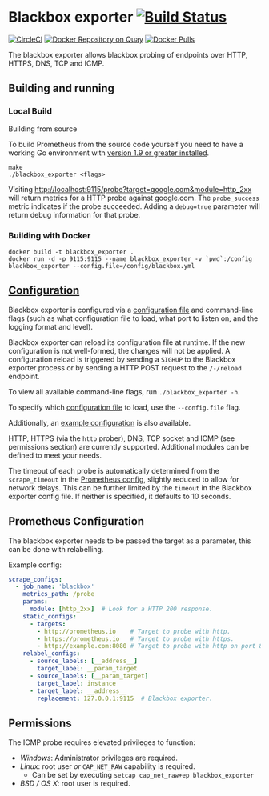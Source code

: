 # Blackbox exporter [![Build Status](https://travis-ci.org/prometheus/blackbox_exporter.svg)][travis]

[![CircleCI](https://circleci.com/gh/prometheus/blackbox_exporter/tree/master.svg?style=shield)][circleci]
[![Docker Repository on Quay](https://quay.io/repository/prometheus/blackbox-exporter/status)][quay]
[![Docker Pulls](https://img.shields.io/docker/pulls/prom/blackbox-exporter.svg?maxAge=604800)][hub]

The blackbox exporter allows blackbox probing of endpoints over
HTTP, HTTPS, DNS, TCP and ICMP.

## Building and running

### Local Build
Building from source

To build Prometheus from the source code yourself you need to have a working
Go environment with [version 1.9 or greater installed](http://golang.org/doc/install).

    make
    ./blackbox_exporter <flags>

Visiting [http://localhost:9115/probe?target=google.com&module=http_2xx](http://localhost:9115/probe?target=google.com&module=http_2xx)
will return metrics for a HTTP probe against google.com. The `probe_success`
metric indicates if the probe succeeded. Adding a `debug=true` parameter
will return debug information for that probe.

### Building with Docker

    docker build -t blackbox_exporter .
    docker run -d -p 9115:9115 --name blackbox_exporter -v `pwd`:/config blackbox_exporter --config.file=/config/blackbox.yml

## [Configuration](CONFIGURATION.md)

Blackbox exporter is configured via a [configuration file](CONFIGURATION.md) and command-line flags (such as what configuration file to load, what port to listen on, and the logging format and level).

Blackbox exporter can reload its configuration file at runtime. If the new configuration is not well-formed, the changes will not be applied.
A configuration reload is triggered by sending a `SIGHUP` to the Blackbox exporter process or by sending a HTTP POST request to the `/-/reload` endpoint.

To view all available command-line flags, run `./blackbox_exporter -h`.

To specify which [configuration file](CONFIGURATION.md) to load, use the `--config.file` flag.

Additionally, an [example configuration](example.yml) is also available.

HTTP, HTTPS (via the `http` prober), DNS, TCP socket and ICMP (see permissions section) are currently supported.
Additional modules can be defined to meet your needs.

The timeout of each probe is automatically determined from the `scrape_timeout` in the [Prometheus config](https://prometheus.io/docs/operating/configuration/#configuration-file), slightly reduced to allow for network delays. 
This can be further limited by the `timeout` in the Blackbox exporter config file. If neither is specified, it defaults to 10 seconds.

## Prometheus Configuration

The blackbox exporter needs to be passed the target as a parameter, this can be
done with relabelling.

Example config:
```yml
scrape_configs:
  - job_name: 'blackbox'
    metrics_path: /probe
    params:
      module: [http_2xx]  # Look for a HTTP 200 response.
    static_configs:
      - targets:
        - http://prometheus.io    # Target to probe with http.
        - https://prometheus.io   # Target to probe with https.
        - http://example.com:8080 # Target to probe with http on port 8080.
    relabel_configs:
      - source_labels: [__address__]
        target_label: __param_target
      - source_labels: [__param_target]
        target_label: instance
      - target_label: __address__
        replacement: 127.0.0.1:9115  # Blackbox exporter.
```

## Permissions

The ICMP probe requires elevated privileges to function:

* *Windows*: Administrator privileges are required.
* *Linux*: root user _or_ `CAP_NET_RAW` capability is required.
  * Can be set by executing `setcap cap_net_raw+ep blackbox_exporter`
* *BSD / OS X*: root user is required.

[circleci]: https://circleci.com/gh/prometheus/blackbox_exporter
[hub]: https://hub.docker.com/r/prom/blackbox-exporter/
[travis]: https://travis-ci.org/prometheus/blackbox_exporter
[quay]: https://quay.io/repository/prometheus/blackbox-exporter
